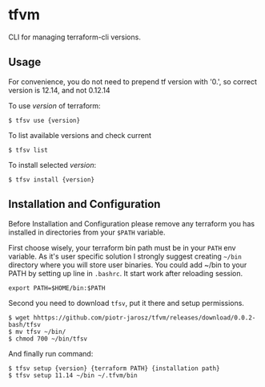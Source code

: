 tfvm
========

CLI for managing terraform-cli versions.

Usage
-----
For convenience, you do not need to prepend tf version with '0.', so correct version is 12.14, and not 0.12.14 

To use *version* of terraform:

    $ tfsv use {version}

To list available versions and check current

    $ tfsv list

To install selected *version*:

    $ tfsv install {version}

Installation and Configuration
-------------
Before Installation and Configuration please remove any terraform you has installed in directories from your ```$PATH``` variable.

First choose wisely, your terraform bin path must be in your ```PATH``` env variable.
As it's user specific solution I strongly suggest creating ```~/bin``` directory where you will store user binaries.
You could add ~/bin to your PATH by setting up line in ```.bashrc```. It start work after reloading session.

    export PATH=$HOME/bin:$PATH

Second you need to download ```tfsv```, put it there and setup permissions.

    $ wget hhttps://github.com/piotr-jarosz/tfvm/releases/download/0.0.2-bash/tfsv
    $ mv tfsv ~/bin/
    $ chmod 700 ~/bin/tfsv

And finally run command:

    $ tfsv setup {version} {terraform PATH} {installation path}
    $ tfsv setup 11.14 ~/bin ~/.tfvm/bin

